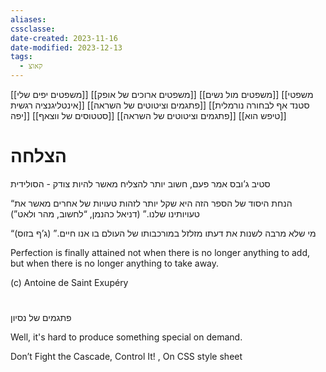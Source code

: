 ```yaml
---
aliases: 
cssclasse: 
date-created: 2023-11-16
date-modified: 2023-12-13
tags:
  - קאוצ
---
```

[[משפטים יפים שלי]]
[[משפטים ארוכים של אופק]]
[[משפטים מול נשים]]
[[משפטי אינטליגנציה רגשית]]
[[פתגמים וציטוטים של השראה]]
[[סטנד אף לבחורה נורמלית יפה]]
[[סטטוסים של ווצאף]]
[[פתגמים וציטוטים של השראה]]
[[טיפש הוא]]

# הצלחה

סטיב ג’ובס אמר פעם, חשוב יותר להצליח מאשר להיות צודק - הסולידית

“הנחת היסוד של הספר הזה היא שקל יותר לזהות טעויות של אחרים מאשר את טעויותינו שלנו.” (דניאל כהנמן, “לחשוב, מהר ולאט”)

“מי שלא מרבה לשנות את דעתו מזלזל במורכבותו של העולם בו אנו חיים.” (ג’ף בזוס)

Perfection is finally attained not when there is no longer anything to add, but when there is no longer anything to take away.

(c) Antoine de Saint Exupéry

#


פתגמים של נסיון

Well, it's hard to produce something special on demand.

Don’t Fight the Cascade, Control It! , On CSS style sheet
